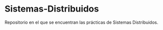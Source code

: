 # Sistemas-Distribuidos
Repositorio en el que se encuentran las prácticas de Sistemas Distribuidos.
